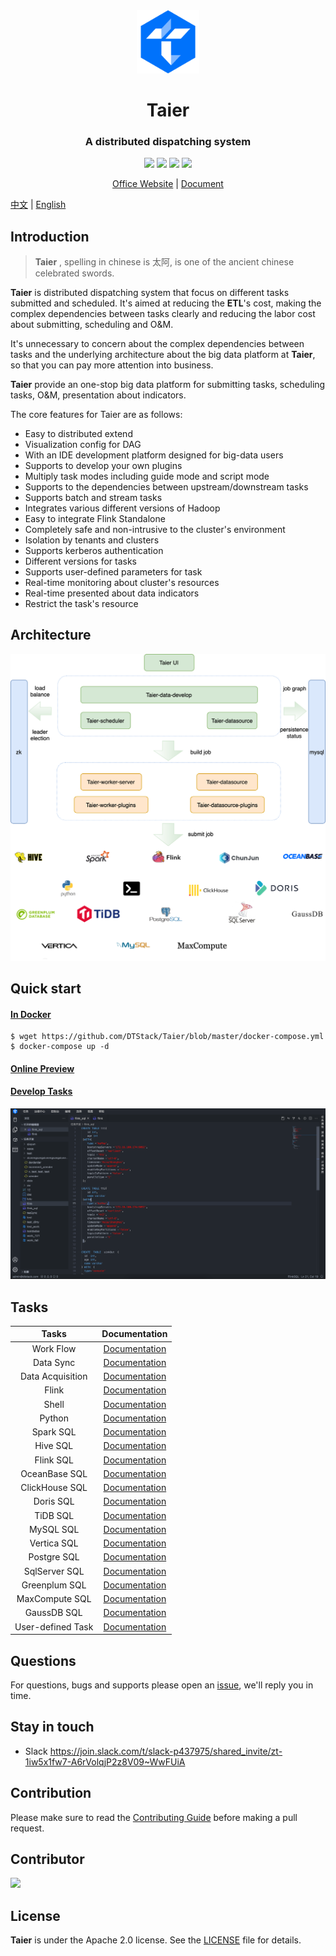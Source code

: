 <div align="center">
         <a href="https://dtstack.github.io/Taier/" target="_blank" rel="noopener noreferrer">
           <img src="website/static/img/logo.svg" width="20%" height="20%" alt="Taier Logo" />
        </a>
 <h1>Taier</h1>
 <h3>A distributed dispatching system</h3>
</div>

<p align="center">
  <img src="https://img.shields.io/github/release/Dtstack/Taier.svg">
  <img src="https://img.shields.io/github/stars/Dtstack/Taier">
  <img src="https://img.shields.io/github/forks/Dtstack/Taier">
  <a href="https://www.apache.org/licenses/LICENSE-2.0.html">
   <img src="https://img.shields.io/badge/license-Apache%202-4EB1BA.svg">
  </a>
  <p align="center">
    <a href="https://dtstack.github.io/Taier/">Office Website</a> |
    <a href="https://dtstack.github.io/Taier/docs/guides/introduction/">Document</a>
  </p>
</p>

[中文](./README_zh-CN.md) | [English](./README.md) 

## Introduction

> **Taier** , spelling in chinese is 太阿, is one of the ancient chinese celebrated swords.

**Taier** is distributed dispatching system that focus on different tasks submitted and scheduled. It's aimed at reducing the **ETL**'s cost, making the complex dependencies between tasks clearly and reducing the labor cost about submitting, scheduling and O&M.

It's unnecessary to concern about the complex dependencies between tasks and the underlying architecture about the big data platform at **Taier**, so that you can pay more attention into business.

**Taier** provide an one-stop big data platform for submitting tasks, scheduling tasks, O&M, presentation about indicators.

The core features for Taier are as follows:


- Easy to distributed extend
- Visualization config for DAG
- With an IDE development platform designed for big-data users
- Supports to develop your own plugins
- Multiply task modes including guide mode and script mode
- Supports to the dependencies between upstream/downstream tasks
- Supports batch and stream tasks
- Integrates various different versions of Hadoop
- Easy to integrate Flink Standalone
- Completely safe and non-intrusive to the cluster's environment
- Isolation by tenants and clusters
- Supports kerberos authentication
- Different versions for tasks
- Supports user-defined parameters for task
- Real-time monitoring about cluster's resources
- Real-time presented about data indicators
- Restrict the task's resource

## Architecture

![architecture](/website/static/img/readme/taier-architecture.png)

## Quick start

#### [In Docker](https://dtstack.github.io/Taier/docs/quickstart/deploy/docker#2-%E4%BD%BF%E7%94%A8docker-compose)

```shell
$ wget https://github.com/DTStack/Taier/blob/master/docker-compose.yml
$ docker-compose up -d
```

#### [Online Preview](http://taier.dtstack.cn/)

#### [Develop Tasks](https://dtstack.github.io/Taier/docs/quickstart/start)

![main](/website/static/img/readme/main.png)

## Tasks

|       Tasks       |                                     Documentation                                     |
| :---------------: | :-----------------------------------------------------------------------------------: |
|     Work Flow     |       [Documentation](https://dtstack.github.io/Taier/docs/functions/task/workflow)   |
|     Data Sync     |       [Documentation](https://dtstack.github.io/Taier/docs/functions/task/sync)       |
| Data Acquisition  | [Documentation](https://dtstack.github.io/Taier/docs/functions/task/data-acquisition) |
|       Flink       |      [Documentation](https://dtstack.github.io/Taier/docs/functions/task/flink)       |
|       Shell       |      [Documentation](https://dtstack.github.io/Taier/docs/functions/task/shell)       |
|      Python       |      [Documentation](https://dtstack.github.io/Taier/docs/functions/task/python)      |
|     Spark SQL     |    [Documentation](https://dtstack.github.io/Taier/docs/functions/task/spark-sql)     |
|     Hive SQL      |     [Documentation](https://dtstack.github.io/Taier/docs/functions/task/hive-sql)     |
|     Flink SQL     |    [Documentation](https://dtstack.github.io/Taier/docs/functions/task/flink-sql)     |
|   OceanBase SQL   |  [Documentation](https://dtstack.github.io/Taier/docs/functions/task/oceanbase-sql)   |
|  ClickHouse SQL   |  [Documentation](https://dtstack.github.io/Taier/docs/functions/task/clickhouse-sql)  |
|     Doris SQL     |    [Documentation](https://dtstack.github.io/Taier/docs/functions/task/doris-sql)     |
|      TiDB SQL     |      [Documentation](https://dtstack.github.io/Taier/docs/functions/task/tidb-sql)    |
|      MySQL SQL    |      [Documentation](https://dtstack.github.io/Taier/docs/functions/task/mysql-sql)   |
|      Vertica SQL  |      [Documentation](https://dtstack.github.io/Taier/docs/functions/task/vertica-sql) |
|      Postgre SQL  |      [Documentation](https://dtstack.github.io/Taier/docs/functions/task/postgre-sql) |
|     SqlServer SQL |     [Documentation](https://dtstack.github.io/Taier/docs/functions/task/sqlserver-sql)|
|   Greenplum SQL   |     [Documentation](https://dtstack.github.io/Taier/docs/functions/task/greenplum-sql)|
|   MaxCompute SQL  |    [Documentation](https://dtstack.github.io/Taier/docs/functions/task/maxcompute-sql)|
|     GaussDB SQL   |      [Documentation](https://dtstack.github.io/Taier/docs/functions/task/guassdb-sql) |
| User-defined Task |           [Documentation](https://dtstack.github.io/Taier/docs/expand/task)           |

## Questions

For questions, bugs and supports please open an [issue](https://github.com/DTStack/Taier/issues/new/choose), we'll reply you in time.

## Stay in touch

- Slack https://join.slack.com/t/slack-p437975/shared_invite/zt-1iw5x1fw7-A6rVolqjP2z8V09~WwFUiA

## Contribution

Please make sure to read the [Contributing Guide](https://dtstack.github.io/Taier/docs/contributing) before making a pull request.

## Contributor

<a href="https://github.com/Dtstack/Taier/graphs/contributors">
  <img src="https://contrib.rocks/image?repo=Dtstack/Taier" />
</a>

## License

**Taier** is under the Apache 2.0 license. See the [LICENSE](http://www.apache.org/licenses/LICENSE-2.0) file for
details.
